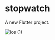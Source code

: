 # stopwatch

A new Flutter project.

![ios (1)](https://github.com/sarwataijaz/stopwatch/assets/124436066/1792fcfe-e617-4bd2-a219-05c7ff5caffb)

